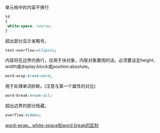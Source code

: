 单元格中的内容不换行
``` CSS
td
{
 white-space: nowrap;
}
```

超出部分显示省略号。
``` CSS
text-overflow:ellipsis;
```

内容将在边界内换行，仅用于块对象，内联对象要用的话，必须要设定height、width或display:block或position:absolute。
``` CSS
word-wrap:break-word;
```


用于处理单词折断。(注意与第一个属性的对比)
``` CSS
word-break:break-all;
```

超出边界的部分隐藏。
``` CSS
overflow:hidden;
```

<a href="https://jingyan.baidu.com/article/e75aca855b1500142edac6d0.html" target="_blank">word-wrap、white-space和word break的区别</a>  